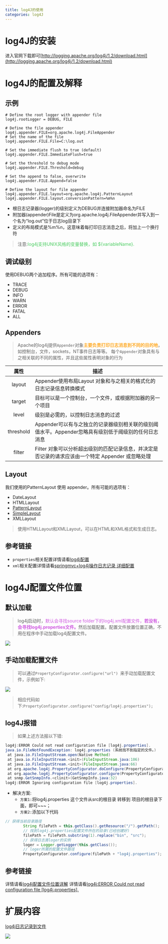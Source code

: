 ```yaml
---
title: log4J的使用
categories: log4J
---
```


# log4J的安装
进入官网下载即可[http://logging.apache.org/log4j/1.2/download.html](http://logging.apache.org/log4j/1.2/download.html)

# log4J的配置及解释
## 示例
``` properties
# Define the root logger with appender file
log4j.rootLogger = DEBUG, FILE

# Define the file appender
log4j.appender.FILE=org.apache.log4j.FileAppender
# Set the name of the file
log4j.appender.FILE.File=C:\log.out

# Set the immediate flush to true (default)
log4j.appender.FILE.ImmediateFlush=true

# Set the threshold to debug mode
log4j.appender.FILE.Threshold=debug

# Set the append to false, overwrite
log4j.appender.FILE.Append=false

# Define the layout for file appender
log4j.appender.FILE.layout=org.apache.log4j.PatternLayout
log4j.appender.FILE.layout.conversionPattern=%m%n
```
- 根日志记录器(logger)的级别定义为DEBUG并连接附加器命名为FILE
- 附加器(appender)File是定义为org.apache.log4j.FileAppender并写入到一个名为“log.out”位于日志log目录下
- 定义的布局模式是%m%n，这意味着每打印日志消息之后，将加上一个换行符
> 注意:<font color='#4ACC60'>log4j支持UNIX风格的变量替换，如 ${variableName}.</font>

## 调试级别
使用DEBUG两个追加程序。所有可能的选项有：
- TRACE
- DEBUG
- INFO
- WARN
- ERROR
- FATAL
- ALL

## Appenders
> Apache的log4j提供`Appender`对象<font color='#FFAA25'>**主要负责打印日志消息到不同的目的地**</font>，如控制台，文件，sockets，NT事件日志等等。
> 每个`Appender`对象具有与之相关联的不同的属性，并且这些属性表明对象的行为

| 属性        |        描述      | 
|:-------------:| ------------- |
| layout      |Appender使用布局Layout 对象和与之相关的格式化的日志记录信息转换模式 |
| target     | 目标可以是一个控制台，一个文件，或根据附加器的另一个项目 |
| level | 级别是必需的，以控制日志消息的过滤 |
| threshold | Appender可以有与之独立的记录器级别相关联的级别阈值水平。Appender忽略具有级别低于阈级别的任何日志消息|
| filter | Filter 对象可以分析超出级别的匹配记录信息，并决定是否记录的请求应该由一个特定 Appender 或忽略处理 |

## Layout
我们使用的PatternLayout 使用 appender。所有可能的选项有：
- DateLayout
- HTMLLayout
- [PatternLayout](http://www.yiibai.com/log4j/log4j_patternlayout.html)
- [SimpleLayout](http://www.yiibai.com/log4j/log4j_htmllayout.html)
- XMLLayout
> 使用HTMLLayout和XMLLayout，可以在HTML和XML格式和生成日志。

## 参考链接
- `properties`相关配置详情请看[log4j配置](http://www.yiibai.com/log4j/log4j_configuration.html)
- `xml`相关配置详情请看[springmvc+log4j操作日志记录,详细配置 ](http://www.cnblogs.com/v-weiwang/p/4814050.html)

# log4J配置文件位置
## 默认加载
> log4j启动时，<font color='#CF59E0'>默认会寻找source folder下的log4j.xml配置文件，**若没有，会寻找log4j.properties文件。**</font>然后加载配置。配置文件放置位置正确，不用在程序中手动加载log4j配置文件。

![](log4J的使用/1.png)

## 手动加载配置文件
> 可以通过`PropertyConfigurator.configure("url") `来手动加载配置文件，示例如下:

![](log4J的使用/2.jpg)
> 相应代码如下:`PropertyConfigurator.configure("config/log4j.properties");`

## log4J报错
> 如果上述方法报以下错:

``` java
log4j:ERROR Could not read configuration file [log4j.properties].
java.io.FileNotFoundException: log4j.properties (系统找不到指定的文件。)
 at java.io.FileInputStream.open(Native Method)
 at java.io.FileInputStream.<init>(FileInputStream.java:106)
 at java.io.FileInputStream.<init>(FileInputStream.java:66)
 at org.apache.log4j.PropertyConfigurator.doConfigure(PropertyConfigurator.java:306)
 at org.apache.log4j.PropertyConfigurator.configure(PropertyConfigurator.java:324)
 at snmp.GetSnmpInfo.<clinit>(GetSnmpInfo.java:32)
log4j:ERROR Ignoring configuration file [log4j.properties].
```
- 解决方案:
    - `方案1:`将log4j.properties 这个文件从src的根目录 转移到 项目的根目录下面，即可~~~；
    - `方案2:`添加以下代码
``` java
// 获得当前目录路径
        String filePath = this.getClass().getResource("/").getPath();
        // 找到log4j.properties配置文件所在的目录(已经创建好)
        filePath = filePath.substring(1).replace("bin", "src");
        // 获得日志类loger的实例
        loger = Logger.getLogger(this.getClass());
        // loger所需的配置文件路径
        PropertyConfigurator.configure(filePath + "log4j.properties");
```
## 参考链接
详情请看[log4j配置文件位置详解](http://blog.csdn.net/lifuxiangcaohui/article/details/11042375)
详情请看[log4j:ERROR Could not read configuration file [log4j.properties]. ](http://www.cnblogs.com/tv151579/archive/2013/01/20/2868912.html)

# 扩展内容
[log4j日志记录到文件]()

![](./_image/2017-03-03-13-18-56.jpg)
